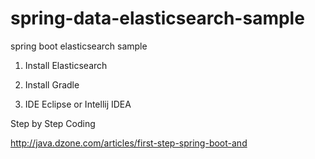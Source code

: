 spring-data-elasticsearch-sample
================================

spring boot elasticsearch sample


  1. Install Elasticsearch

  2. Install Gradle

  3. IDE Eclipse or Intellij  IDEA

Step by Step Coding

http://java.dzone.com/articles/first-step-spring-boot-and
